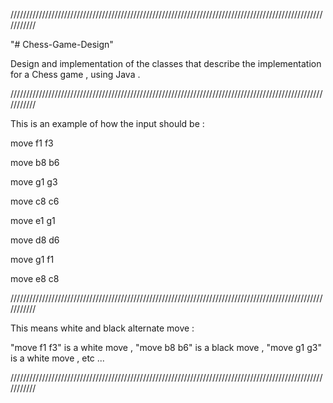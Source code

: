 ///////////////////////////////////////////////////////////////////////////////////////////////////////////

"# Chess-Game-Design" 

Design and implementation of the classes that describe the implementation for a Chess game , using Java .

///////////////////////////////////////////////////////////////////////////////////////////////////////////

This is an example of how the input should be :

move f1 f3

move b8 b6

move g1 g3

move c8 c6

move e1 g1

move d8 d6

move g1 f1

move e8 c8

///////////////////////////////////////////////////////////////////////////////////////////////////////////

This means white and black alternate move : 

"move f1 f3" is a white move , "move b8 b6" is a black move , "move g1 g3" is a white move , etc ...

///////////////////////////////////////////////////////////////////////////////////////////////////////////
